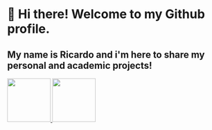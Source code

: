 # 👋 Hi there! Welcome to my Github profile.
## My name is Ricardo and i'm here to share my personal and academic projects!
<div>
<a href="https://github.com/RicardoX2X">
<img height="100em" src="https://github-readme-stats.vercel.app/api/top-langs/?username=RicardoX2X&layout=compact&langs_count=7&theme=dracula"/>
<img height="100em" src="https://github-readme-stats.vercel.app/api?username=RicardoX2X&show_icons=true&theme=dracula&include_all_commits=true&count_private=true"/>
</div>
